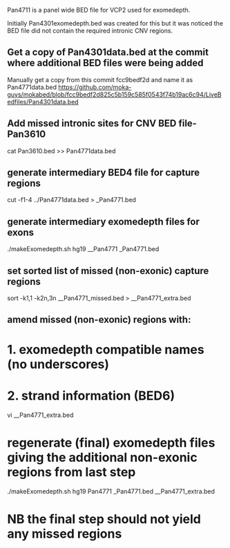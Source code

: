 Pan4711 is a panel wide BED file for VCP2 used for exomedepth.

Initially Pan4301exomedepth.bed was created for this but it was noticed the BED file did not contain the required intronic CNV regions.


## Get a copy of Pan4301data.bed at the commit where additional BED files were being added

Manually get a copy from this commit fcc9bedf2d and name it as Pan4771data.bed
https://github.com/moka-guys/mokabed/blob/fcc9bedf2d825c5b159c585f0543f74b19ac6c94/LiveBedfiles/Pan4301data.bed


## Add missed intronic sites for CNV BED file- Pan3610
cat Pan3610.bed >> Pan4771data.bed

## generate intermediary BED4 file for capture regions
cut -f1-4 ../Pan4771data.bed > _Pan4771.bed

## generate intermediary exomedepth files for exons
./makeExomedepth.sh hg19 __Pan4771  _Pan4771.bed

## set sorted list of missed (non-exonic) capture regions
sort -k1,1 -k2n,3n __Pan4771_missed.bed > __Pan4771_extra.bed

## amend missed (non-exonic) regions with:
# 1. exomedepth compatible names (no underscores)
# 2. strand information (BED6)
vi __Pan4771_extra.bed

# regenerate (final) exomedepth files giving the additional non-exonic regions from last step
./makeExomedepth.sh hg19 Pan4771 _Pan4771.bed __Pan4771_extra.bed

# NB the final step should not yield any missed regions
